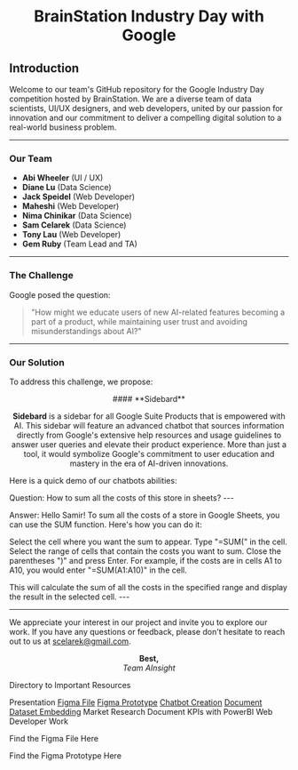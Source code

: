 <div align="center">

# BrainStation Industry Day with Google

</div>

## Introduction

Welcome to our team's GitHub repository for the Google Industry Day competition hosted by BrainStation. We are a diverse team of data scientists, UI/UX designers, and web developers, united by our passion for innovation and our commitment to deliver a compelling digital solution to a real-world business problem.

---

### Our Team

- **Abi Wheeler** (UI / UX)
- **Diane Lu** (Data Science)
- **Jack Speidel** (Web Developer)
- **Maheshi** (Web Developer)
- **Nima Chinikar** (Data Science)
- **Sam Celarek** (Data Science)
- **Tony Lau** (Web Developer)
- **Gem Ruby** (Team Lead and TA)

---

### The Challenge

Google posed the question:

> "How might we educate users of new AI-related features becoming a part of a product, while maintaining user trust and avoiding misunderstandings about AI?"

---

### Our Solution

To address this challenge, we propose:
<div align="center">
#### **Sidebard**

**Sidebard** is a sidebar for all Google Suite Products that is empowered with AI. This sidebar will feature an advanced chatbot that sources information directly from Google's extensive help resources and usage guidelines to answer user queries and elevate their product experience. More than just a tool, it would symbolize Google's commitment to user education and mastery in the era of AI-driven innovations.
</div>

Here is a quick demo of our chatbots abilities:

Question:
How to sum all the costs of this store in sheets? ---

Answer:
Hello Samir! To sum all the costs of a store in Google Sheets, you can use the SUM function. Here's how you can do it:

Select the cell where you want the sum to appear.
Type "=SUM(" in the cell.
Select the range of cells that contain the costs you want to sum.
Close the parentheses ")" and press Enter.
For example, if the costs are in cells A1 to A10, you would enter "=SUM(A1:A10)" in the cell.

This will calculate the sum of all the costs in the specified range and display the result in the selected cell. ---

---

We appreciate your interest in our project and invite you to explore our work. If you have any questions or feedback, please don't hesitate to reach out to us at [scelarek@gmail.com](mailto:scelarek@gmail.com).

<div align="center">

**Best,**  
*Team AInsight*

</div>

Directory to Important Resources

Presentation
[Figma File]([url](https://www.figma.com/file/htu5k0wM0Xg3FJK4vGhh2C/Google---Industry-Project---Workspace?type=design&mode=design))
[Figma Prototype]([url](https://www.figma.com/proto/htu5k0wM0Xg3FJK4vGhh2C/Google---Industry-Project---Workspace?page-id=6%3A3&type=design&node-id=18-212&viewport=-1347%2C379%2C0.56&t=ZOkx9GZUwVS9qznG-1&scaling=min-zoom&starting-point-node-id=18%3A212&mode=design)https://www.figma.com/proto/htu5k0wM0Xg3FJK4vGhh2C/Google---Industry-Project---Workspace?page-id=6%3A3&type=design&node-id=18-212&viewport=-1347%2C379%2C0.56&t=ZOkx9GZUwVS9qznG-1&scaling=min-zoom&starting-point-node-id=18%3A212&mode=design)
[Chatbot Creation]([url](https://github.com/scelarek/Google-Industry-Day/blob/41b6693190884a25d7b7ec6194c5ed9ef48c6ebf/SideBard%20Chatbot/Question%20Embedding%20and%20Search.ipynb))
[Document Dataset Embedding]([url](https://github.com/scelarek/Google-Industry-Day/blob/41b6693190884a25d7b7ec6194c5ed9ef48c6ebf/SideBard%20Chatbot/Document%20Embedding.ipynb))
Market Research Document
KPIs with PowerBI
Web Developer Work

Find the Figma File Here 

Find the Figma Prototype Here


